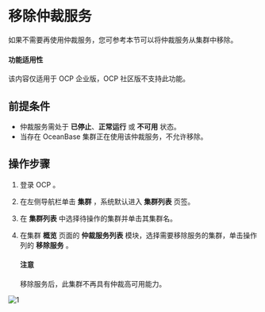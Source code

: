 # 移除仲裁服务

如果不需要再使用仲裁服务，您可参考本节可以将仲裁服务从集群中移除。

<main id="notice" type='notice'>
<h4>功能适用性</h4>
<p>该内容仅适用于 OCP 企业版，OCP 社区版不支持此功能。</p>
</main>

## 前提条件

* 仲裁服务需处于 **已停止**、**正常运行** 或 **不可用** 状态。
* 当存在 OceanBase 集群正在使用该仲裁服务，不允许移除。

## 操作步骤

1. 登录 OCP 。

2. 在左侧导航栏单击 **集群** ，系统默认进入 **集群列表** 页签。

3. 在 **集群列表** 中选择待操作的集群并单击其集群名。

4. 在集群 **概览** 页面的 **仲裁服务列表** 模块，选择需要移除服务的集群，单击操作列的 **移除服务** 。

    <main id="notice" type='notice'>
    <h4>注意</h4>
    <p>移除服务后，此集群不再具有仲裁高可用能力。</p>
    </main>

![1](https://obbusiness-private.oss-cn-shanghai.aliyuncs.com/doc/img/ocp/410/%E4%BB%B2%E8%A3%81-%E7%A7%BB%E9%99%A4%E6%9C%8D%E5%8A%A1.png)
